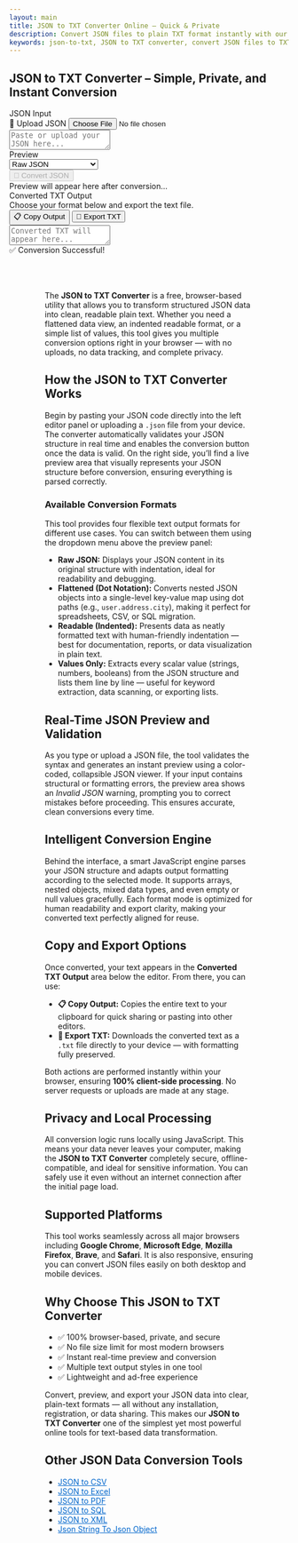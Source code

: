 ```yaml
---
layout: main
title: JSON to TXT Converter Online – Quick & Private
description: Convert JSON files to plain TXT format instantly with our free, browser-based tool. Extract readable text offline, safely, with no uploads.
keywords: json-to-txt, JSON to TXT converter, convert JSON files to TXT, online JSON to TXT tool, free JSON to TXT
---
```


<script src="https://code.jquery.com/jquery-3.6.0.min.js"></script>
<script src="https://cdn.jsdelivr.net/npm/jsonview@1.2.0/dist/jquery.jsonview.min.js"></script>
<link href="https://cdn.jsdelivr.net/npm/jsonview@1.2.0/dist/jquery.jsonview.min.css" rel="stylesheet">
<section> <h1>JSON to TXT Converter – Simple, Private, and Instant Conversion</h1> </section>
<div class="jsonx-container">
  <div class="jsonx-panel">
    <div class="jsonx-pane-container">
      <!-- Left JSON Editor -->
      <div class="jsonx-pane">
        <div class="jsonx-header" style="justify-content: space-between;">
          <div class="jsonx-title">JSON Input</div>
          <label class="jsonx-btn jsonx-upload-label" id="uploadBtnJson">
            📂 Upload JSON
            <input id="fileInputJson" type="file" accept=".json,application/json">
          </label>
        </div>
        <textarea id="jsonInputEditor" class="jsonx-editor" placeholder="Paste or upload your JSON here..."></textarea>
      </div>
      <!-- Right Preview -->
      <div class="jsonx-pane">
        <div class="jsonx-header" style="justify-content: space-between;">
         <div class="jsonx-title">Preview</div>
          <div class="jsonx-title">
            <select id="formatSelect" class="jsonx-btn">
              <option value="raw">Raw JSON</option>
              <option value="flattened">Flattened (dot notation)</option>
              <option value="readable">Readable (indented)</option>
              <option value="values">Values Only</option>
            </select>
          </div>
          <button class="jsonx-btn primary" id="convertBtnJson" disabled>🔄 Convert JSON</button>
        </div>
        <div id="jsonPreviewArea" class="jsonx-preview">
          <div class="jsonx-placeholder">Preview will appear here after conversion...</div>
        </div>
      </div>
    </div>
  </div>
</div>

<div id="convertedFile"></div>

<!-- Output Section -->
<div class="jsonx-container">
  <div class="jsonx-panel" id="outputPanel">
    <div class="jsonx-header" style="justify-content: space-between; align-items: center;">
      <div>
        <div class="jsonx-title">Converted TXT Output</div>
        <div class="jsonx-small">Choose your format below and export the text file.</div>
      </div>
      <div class="jsonx-controls">
        <button class="jsonx-btn" id="copyOutputBtn">📋 Copy Output</button>
        <button class="jsonx-btn" id="exportOutputBtn">💾 Export TXT</button>
      </div>
    </div>
    <textarea id="outputArea" class="jsonx-output" placeholder="Converted TXT will appear here..." readonly></textarea>
  </div>
</div>

<div id="toastJson" class="jsonx-toast">✅ Conversion Successful!</div>

<script src="/assets/js/json-to-txt.js"></script>

<div style="margin: 4rem;">



  <p>
    The <strong>JSON to TXT Converter</strong> is a free, browser-based utility that allows you to transform structured JSON data into clean, readable plain text. 
    Whether you need a flattened data view, an indented readable format, or a simple list of values, this tool gives you multiple conversion options right in your browser — 
    with no uploads, no data tracking, and complete privacy.
  </p>

  <h2>How the JSON to TXT Converter Works</h2>

  <p>
    Begin by pasting your JSON code directly into the left editor panel or uploading a <code>.json</code> file from your device. 
    The converter automatically validates your JSON structure in real time and enables the conversion button once the data is valid. 
    On the right side, you’ll find a live preview area that visually represents your JSON structure before conversion, ensuring everything is parsed correctly.
  </p>

  <h3>Available Conversion Formats</h3>

  <p>
    This tool provides four flexible text output formats for different use cases. You can switch between them using the dropdown menu above the preview panel:
  </p>

  <ul>
    <li>
      <strong>Raw JSON:</strong> Displays your JSON content in its original structure with indentation, ideal for readability and debugging.
    </li>
    <li>
      <strong>Flattened (Dot Notation):</strong> Converts nested JSON objects into a single-level key-value map using dot paths 
      (e.g., <code>user.address.city</code>), making it perfect for spreadsheets, CSV, or SQL migration.
    </li>
    <li>
      <strong>Readable (Indented):</strong> Presents data as neatly formatted text with human-friendly indentation — 
      best for documentation, reports, or data visualization in plain text.
    </li>
    <li>
      <strong>Values Only:</strong> Extracts every scalar value (strings, numbers, booleans) from the JSON structure and lists them line by line — 
      useful for keyword extraction, data scanning, or exporting lists.
    </li>
  </ul>

  <h2>Real-Time JSON Preview and Validation</h2>

  <p>
    As you type or upload a JSON file, the tool validates the syntax and generates an instant preview using a color-coded, collapsible JSON viewer. 
    If your input contains structural or formatting errors, the preview area shows an <em>Invalid JSON</em> warning, prompting you to correct mistakes before proceeding. 
    This ensures accurate, clean conversions every time.
  </p>

  <h2>Intelligent Conversion Engine</h2>

  <p>
    Behind the interface, a smart JavaScript engine parses your JSON structure and adapts output formatting according to the selected mode. 
    It supports arrays, nested objects, mixed data types, and even empty or null values gracefully. 
    Each format mode is optimized for human readability and export clarity, making your converted text perfectly aligned for reuse.
  </p>

  <h2>Copy and Export Options</h2>

  <p>
    Once converted, your text appears in the <strong>Converted TXT Output</strong> area below the editor. 
    From there, you can use:
  </p>

  <ul>
    <li><strong>📋 Copy Output:</strong> Copies the entire text to your clipboard for quick sharing or pasting into other editors.</li>
    <li><strong>💾 Export TXT:</strong> Downloads the converted text as a <code>.txt</code> file directly to your device — with formatting fully preserved.</li>
  </ul>

  <p>
    Both actions are performed instantly within your browser, ensuring <strong>100% client-side processing</strong>. 
    No server requests or uploads are made at any stage.
  </p>

  <h2>Privacy and Local Processing</h2>

  <p>
    All conversion logic runs locally using JavaScript. This means your data never leaves your computer, making the 
    <strong>JSON to TXT Converter</strong> completely secure, offline-compatible, and ideal for sensitive information. 
    You can safely use it even without an internet connection after the initial page load.
  </p>

  <h2>Supported Platforms</h2>

  <p>
    This tool works seamlessly across all major browsers including <strong>Google Chrome</strong>, <strong>Microsoft Edge</strong>, 
    <strong>Mozilla Firefox</strong>, <strong>Brave</strong>, and <strong>Safari</strong>. It is also responsive, 
    ensuring you can convert JSON files easily on both desktop and mobile devices.
  </p>

  <h2>Why Choose This JSON to TXT Converter</h2>

  <ul>
    <li>✅ 100% browser-based, private, and secure</li>
    <li>✅ No file size limit for most modern browsers</li>
    <li>✅ Instant real-time preview and conversion</li>
    <li>✅ Multiple text output styles in one tool</li>
    <li>✅ Lightweight and ad-free experience</li>
  </ul>

  <p>
    Convert, preview, and export your JSON data into clear, plain-text formats — all without any installation, registration, or data sharing. 
    This makes our <strong>JSON to TXT Converter</strong> one of the simplest yet most powerful online tools for text-based data transformation.
  </p>
  
<h2>Other JSON Data Conversion Tools</h2>
<ul>
  <li><a href="json-to-csv" style="color:#0066cc; text-decoration:underline;">JSON to CSV</a></li>
  <li><a href="json-to-excel" style="color:#0066cc; text-decoration:underline;">JSON to Excel</a></li>
  <li><a href="json-to-pdf" style="color:#0066cc; text-decoration:underline;">JSON to PDF</a></li>
  <li><a href="json-to-sql" style="color:#0066cc; text-decoration:underline;">JSON to SQL</a></li>
  <li><a href="json-to-xml" style="color:#0066cc; text-decoration:underline;">JSON to XML</a></li>
  <li><a href="json-string-to-json-object" style="color:#0066cc; text-decoration:underline;">Json String To Json Object</a></li>
</ul>

</div>

<script type="application/ld+json">
{
  "@context": "https://schema.org",
  "@type": "WebApplication",
  "name": "JSON to TXT Converter",
  "alternateName": "Convert JSON to TXT Online",
  "operatingSystem": "Any",
  "applicationCategory": "UtilityApplication",
  "applicationSubCategory": "File Conversion",
  "description": "Convert JSON files to plain TXT instantly with this free, browser-based converter. Choose from multiple text formats like raw, flattened, readable, or values-only, and export directly — all offline and secure.",
  "url": "https://smallsuggestions.com/json-to-txt",
  "image": "https://smallsuggestions.com/assets/img/smallsuggestions.webp",
  "creator": {
    "@type": "Organization",
    "name": "Small Suggestions",
    "url": "https://smallsuggestions.com"
  },
  "featureList": [
    "Upload or paste JSON directly in browser",
    "Supports multiple TXT output styles",
    "Instant preview using JSONView",
    "Flatten nested JSON structures using dot notation",
    "Readable, indented format for human-friendly view",
    "Extract only values for simplified export",
    "Copy or export output instantly",
    "Works offline with zero data upload"
  ],
  "offers": {
    "@type": "Offer",
    "price": "0",
    "priceCurrency": "USD",
    "category": "Free"
  },
  "softwareVersion": "1.0.0",
  "browserRequirements": "Works on all JavaScript-enabled browsers",
  "permissions": "No external data transfer; runs locally in browser",
  "inLanguage": "en",
  "about": {
    "@type": "Thing",
    "name": "JSON to Text Conversion",
    "sameAs": [
      "https://en.wikipedia.org/wiki/JSON",
      "https://en.wikipedia.org/wiki/Text_file"
    ]
  },
  "relatedLink": [
    "https://smallsuggestions.com/json-to-html",
    "https://smallsuggestions.com/json-to-xml",
    "https://smallsuggestions.com/json-to-csv",
    "https://smallsuggestions.com/json-to-xlsx",
    "https://smallsuggestions.com/json-to-sql"
  ]
}
</script>

<script type="application/ld+json">
{
  "@context": "https://schema.org",
  "@type": "Action",
  "@id": "#convertJsonToTxt",
  "name": "Convert JSON to TXT",
  "description": "Free online JSON to TXT converter that transforms JSON into plain text with options for raw, flattened, readable, and values-only outputs. Works offline and allows instant export.",
  "actionStatus": "PotentialActionStatus",
  "agent": {
    "@type": "WebApplication",
    "name": "JSON to TXT Converter",
    "url": "https://smallsuggestions.com/json-to-txt"
  },
  "object": {
    "@type": "Dataset",
    "name": "JSON Data",
    "description": "User-provided JSON input for conversion into text-based formats."
  },
  "result": {
    "@type": "Dataset",
    "name": "Converted TXT Output",
    "description": "Generated plain text output from JSON data in selected format."
  },
  "target": {
    "@type": "EntryPoint",
    "urlTemplate": "https://smallsuggestions.com/json-to-txt",
    "actionPlatform": [
      "https://schema.org/DesktopWebPlatform",
      "https://schema.org/MobileWebPlatform"
    ]
  }
}
</script>

<script type="application/ld+json">
{
  "@context": "https://schema.org",
  "@graph": [
    {
      "@type": "Dataset",
      "@id": "#inputJsonDataset",
      "name": "JSON Data Input",
      "description": "User-provided JSON structure uploaded or pasted for conversion into TXT.",
      "keywords": ["JSON", "Data Conversion", "Text Extraction", "File Converter"],
      "license": "https://creativecommons.org/licenses/by/4.0/",
      "creator": { "@type": "Organization", "name": "Small Suggestions" }
    },
    {
      "@type": "Dataset",
      "@id": "#outputTxtDataset",
      "name": "Converted TXT Output",
      "description": "Text output generated from JSON data in chosen mode (raw, flattened, readable, or values-only).",
      "keywords": ["TXT Output", "Plain Text", "Flattened JSON", "Readable Format"],
      "license": "https://creativecommons.org/licenses/by/4.0/",
      "creator": { "@type": "Organization", "name": "Small Suggestions" }
    }
  ]
}
</script>

<script type="application/ld+json">
{
  "@context": "https://schema.org",
  "@type": "HowTo",
  "name": "How to Convert JSON to TXT Online",
  "description": "Follow these simple steps to convert any JSON file to TXT using our free, browser-based tool.",
  "step": [
    {
      "@type": "HowToStep",
      "position": 1,
      "name": "Upload or Paste JSON",
      "text": "Upload a .json file or paste your JSON data directly into the input editor."
    },
    {
      "@type": "HowToStep",
      "position": 2,
      "name": "Select Output Format",
      "text": "Choose between Raw, Flattened, Readable, or Values-only text formats from the dropdown."
    },
    {
      "@type": "HowToStep",
      "position": 3,
      "name": "Preview the Output",
      "text": "Use the preview panel to visualize how the converted text will appear."
    },
    {
      "@type": "HowToStep",
      "position": 4,
      "name": "Convert and Export",
      "text": "Click ‘Convert JSON’ to generate your text. Copy it or export as a .txt file instantly."
    }
  ]
}
</script>

<script type="application/ld+json">
{
  "@context": "https://schema.org",
  "@type": "ItemList",
  "name": "Related JSON Conversion Tools",
  "itemListOrder": "Ascending",
  "itemListElement": [
    { "@type": "ListItem", "position": 1, "name": "Convert JSON to HTML", "url": "https://smallsuggestions.com/json-to-html" },
    { "@type": "ListItem", "position": 2, "name": "Convert JSON to XML", "url": "https://smallsuggestions.com/json-to-xml" },
    { "@type": "ListItem", "position": 3, "name": "Convert JSON to CSV", "url": "https://smallsuggestions.com/json-to-csv" },
    { "@type": "ListItem", "position": 4, "name": "Convert JSON to XLSX", "url": "https://smallsuggestions.com/json-to-xlsx" },
    { "@type": "ListItem", "position": 5, "name": "Convert JSON to SQL", "url": "https://smallsuggestions.com/json-to-sql" }
  ]
}
</script>

<script type="application/ld+json">
{
  "@context": "https://schema.org",
  "@type": "FAQPage",
  "mainEntity": [
    {
      "@type": "Question",
      "name": "Is this JSON to TXT converter free?",
      "acceptedAnswer": { "@type": "Answer", "text": "Yes, this JSON to TXT converter is completely free and works directly in your browser." }
    },
    {
      "@type": "Question",
      "name": "Does my JSON data get uploaded online?",
      "acceptedAnswer": { "@type": "Answer", "text": "No, all conversions are done locally in your browser — your data never leaves your device." }
    },
    {
      "@type": "Question",
      "name": "What output formats are available?",
      "acceptedAnswer": { "@type": "Answer", "text": "You can choose from Raw JSON, Flattened (dot notation), Readable (indented), or Values-only text formats." }
    },
    {
      "@type": "Question",
      "name": "Can I export the result?",
      "acceptedAnswer": { "@type": "Answer", "text": "Yes, you can instantly export the result as a .txt file or copy it to the clipboard." }
    },
    {
      "@type": "Question",
      "name": "Is internet required to use this tool?",
      "acceptedAnswer": { "@type": "Answer", "text": "No, the converter runs entirely offline once loaded in your browser." }
    },
    {
      "@type": "Question",
      "name": "Does it support large JSON files?",
      "acceptedAnswer": { "@type": "Answer", "text": "Yes, it can handle reasonably large JSON files efficiently, depending on your browser’s memory limits." }
    },
    {
      "@type": "Question",
      "name": "Is my data safe?",
      "acceptedAnswer": { "@type": "Answer", "text": "Absolutely. Since no server-side processing occurs, your data remains fully private and secure on your device." }
    }
  ]
}
</script>
